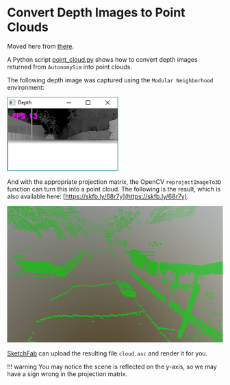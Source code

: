 # Convert Depth Images to Point Clouds

Moved here from [there](https://github.com/nervosys/AutonomySim/wiki/Point-Clouds).

A Python script [point_cloud.py](https://github.com/nervosys/AutonomySim/blob/master/PythonClient/multirotor/point_cloud.py) shows how to convert depth images returned from `AutonomySim` into point clouds.

The following depth image was captured using the `Modular Neighborhood` environment:

![depth](media/images/depth.png)

And with the appropriate projection matrix, the OpenCV `reprojectImageTo3D` function can turn this into a point cloud. The following is the result, which is also available here: [https://skfb.ly/68r7y](https://skfb.ly/68r7y).

![depth](media/images/point_cloud.png)

[SketchFab](https://sketchfab.com) can upload the resulting file `cloud.asc` and render it for you.

!!! warning
    You may notice the scene is reflected on the y-axis, so we may have a sign wrong in the projection matrix.
